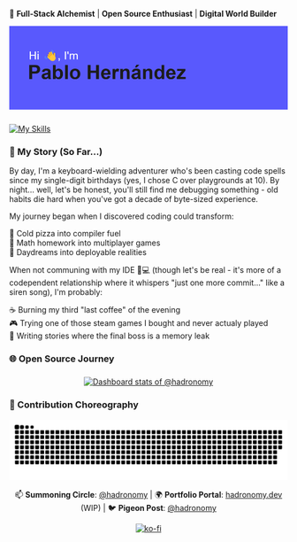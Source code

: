 🌌 **Full-Stack Alchemist** | **Open Source Enthusiast** | **Digital World Builder**

![](header.png)

<div align="center">

</div>

###

[![My Skills](https://skillicons.dev/icons?i=git,react,ts,rust,js,cpp,python,html,css,wasm,docker,prisma,nodejs,tailwind,linux,nix,kubernetes,next,astro,postgres,zig,go,vscode,vite,vitest,tauri,threejs,neovim)](https://skillicons.dev)

### 🌟 My Story (So Far...)

By day, I'm a keyboard-wielding adventurer who's been casting code spells since my single-digit birthdays (yes, I chose C over playgrounds at 10). By night... well, let's be honest, you'll still find me debugging something - old habits die hard when you've got a decade of byte-sized experience.

My journey began when I discovered coding could transform:

🍕 Cold pizza into compiler fuel  
📜 Math homework into multiplayer games  
🌌 Daydreams into deployable realities

When not communing with my IDE 🧑💻 (though let's be real - it's more of a codependent relationship where it whispers "just one more commit..." like a siren song), I'm probably:

☕ Burning my third "last coffee" of the evening  
🎮 Trying one of those steam games I bought and never actualy played  
📜 Writing stories where the final boss is a memory leak

### 🌐 Open Source Journey

###

<a href="https://next.ossinsight.io/widgets/official/compose-user-dashboard-stats?user_id=17086478" target="_blank" style="display: block" align="center">
  <picture>
    <source media="(prefers-color-scheme: dark)" srcset="https://next.ossinsight.io/widgets/official/compose-user-dashboard-stats/thumbnail.png?user_id=17086478&image_size=auto&color_scheme=dark" width="771" height="auto">
    <img alt="Dashboard stats of @hadronomy" src="https://next.ossinsight.io/widgets/official/compose-user-dashboard-stats/thumbnail.png?user_id=17086478&image_size=auto&color_scheme=light" width="771" height="auto">
  </picture>
</a>

###

### 🐍 Contribution Choreography

<img src="https://raw.githubusercontent.com/hadronomy/hadronomy/output/snake.svg" alt="Snake animation" />

<div align="center">
  
📫 **Summoning Circle**: [@hadronomy](mailto:hadronomy@gmail.com) | 
🌍 **Portfolio Portal**: [hadronomy.dev](https://hadronomy.com) (WIP) | 
🐦 **Pigeon Post**: [@hadronomy](https://x.com/hadronomy)

[![ko-fi](https://ko-fi.com/img/githubbutton_sm.svg)](https://ko-fi.com/hadronomy)

</div>
